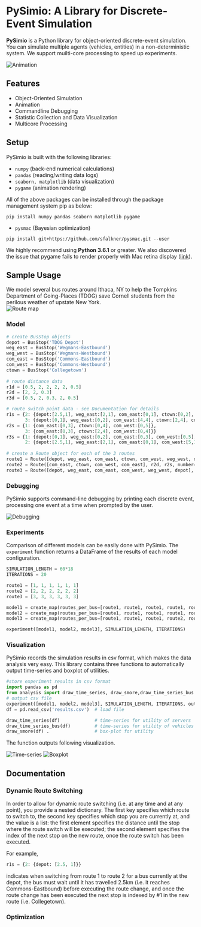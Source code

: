 # PySimio: A Library for Discrete-Event Simulation
**PySimio** is a Python library for object-oriented discrete-event simulation. You can simulate multiple agents (vehicles, entities) in a non-deterministic system. We support muilti-core processing to speed up experiments. 

![Animation](images/animation.gif)

## Features
- Object-Oriented Simulation
- Animation
- Commandline Debugging
- Statistic Collection and Data Visualization 
- Multicore Processing

## Setup
PySimio is built with the following libraries:
- `numpy` (back-end numerical calculations)  
- `pandas` (reading/writing data logs)  
- `seaborn, matplotlib` (data visualization)  
- `pygame` (animation rendering)   
  
All of the above packages can be installed through the package management system pip as below:
```
pip install numpy pandas seaborn matplotlib pygame
```
- `pysmac`  (Bayesian optimization) 
```
pip install git+https://github.com/sfalkner/pysmac.git --user
```

We highly recommend using **Python 3.6.1** or greater.
We also discovered the issue that pygame fails to render properly with Mac retina display ([link](https://stackoverflow.com/questions/29834292/pygame-simple-loop-runs-very-slowly-on-mac)).


## Sample Usage
We model several bus routes around Ithaca, NY to help the Tompkins Department of Going-Places (TDOG) save Cornell students from the perilous weather of upstate New York.  
![Route map](data/map.png)

### Model
```Python
# create BusStop objects  
depot = BusStop('TDOG Depot')  
weg_east = BusStop('Wegmans-Eastbound')  
weg_west = BusStop('Wegmans-Westbound')  
com_east = BusStop('Commons-Eastbound')  
com_west = BusStop('Commons-Westbound')  
ctown = BusStop('Collegetown')  
  
# route distance data  
r1d = [0.5, 2, 2, 2, 2, 0.5]  
r2d = [2, 2, 0.3]  
r3d = [0.5, 2, 0.3, 2, 0.5]    

# route switch point data - see Documentation for details
r1s = {2: {depot:[2.5,1], weg_east:[2,1], com_east:[0,1], ctown:[0,2], com_west:[5,1], weg_west:[3,1]},
       3: {depot:[0,1], weg_east:[0,2], com_east:[4,4], ctown:[2,4], com_west:[0,4], weg_west:[0,0]}}
r2s = {1: {com_east:[0,3], ctown:[0,4], com_west:[0,5]},
       3: {com_east:[0,3], ctown:[2,4], com_west:[0,4]}}
r3s = {1: {depot:[0,1], weg_east:[0,2], com_east:[0,3], com_west:[0,5], weg_west:[0,0]},
       2: {depot:[2.5,1], weg_east:[2,1], com_east:[0,1], com_west:[5,1], weg_west:[3,1]}}
   
# create a Route object for each of the 3 routes   
route1 = Route([depot, weg_east, com_east, ctown, com_west, weg_west, depot], r1d, r1s, number=1)   
route2 = Route([com_east, ctown, com_west, com_east], r2d, r2s, number=2)   
route3 = Route([depot, weg_east, com_east, com_west, weg_west, depot], r3d, r3s, number=3)   
```
### Debugging
PySimio supports command-line debugging by printing each discrete event, processing one event at a time when prompted by the user. 

![Debugging](images/debug.gif)

### Experiments
Comparison of different models can be easily done with PySimio. The `experiment` function returns a DataFrame of the results of each model configuration. 
```Python
SIMULATION_LENGTH = 60*18
ITERATIONS = 20

route1 = [1, 1, 1, 1, 1, 1]
route2 = [2, 2, 2, 2, 2, 2]
route3 = [3, 3, 3, 3, 3, 3]

model1 = create_map(routes_per_bus=[route1, route1, route1, route1, route1, route1, route1], name='700')
model2 = create_map(routes_per_bus=[route1, route1, route1, route1, route1, route2, route3], name='511')
model3 = create_map(routes_per_bus=[route1, route1, route1, route2, route2, route3, route3], name='322')

experiment([model1, model2, model3], SIMULATION_LENGTH, ITERATIONS)
```

### Visualization
PySimio records the simulation results in csv format, which makes the data analysis very easy. This library contains three functions to automatically output time-series and boxplot of utilities. 
```Python
#store experiment results in csv format 
import pandas as pd
from analysis import draw_time_series, draw_smore,draw_time_series_bus
# output csv file
experiment([model1, model2, model3], SIMULATION_LENGTH, ITERATIONS, output_report=True, output = 'results.csv')
df = pd.read_csv('results.csv')  # load file

draw_time_series(df)             # time-series for utility of servers 
draw_time_series_bus(df)         # time-series for utility of vehicles 
draw_smore(df) .                 # box-plot for utility
```
The function outputs following visualization. 

![Time-series](data/ts.png) ![Boxplot](data/box.png) 


## Documentation

### Dynamic Route Switching
In order to allow for dynamic route switching (i.e. at any time and at any point), you provide a nested dictionary. The first key specifies which route to switch to, the second key specifies which stop you are currently at, and the value is a list: the first element specifies the distance until the stop where the route switch will be executed; the second element specifies the index of the next stop on the new route, once the route switch has been executed.  
  
For example, 
```Python
r1s = {2: {depot: [2.5, 1]}}
```
indicates when switching from route 1 to route 2 for a bus currently at the depot, the bus must wait until it has travelled 2.5km (i.e. it reaches Commons-Eastbound) before executing the route change, and once the route change has been executed the next stop is indexed by #1 in the new route (i.e. Collegetown).

### Optimization
